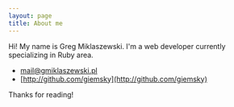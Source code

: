 ```yaml
---
layout: page
title: About me
---
```


<p class="message">
  Hi! 
  My name is Greg Miklaszewski. I'm a web developer currently specializing in Ruby area.
</p>

* [mail@gmiklaszewski.pl](mailto:mail@gmiklaszewski.pl)
* [http://github.com/giemsky](http://github.com/giemsky)

Thanks for reading!
